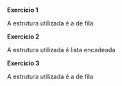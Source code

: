 **Exercicio 1**

A estrutura utilizada é a de fila

**Exercicio 2**

A estrutura utilizada é lista encadeada

**Exercicio 3**

A estrutura utilizada é a de fila

